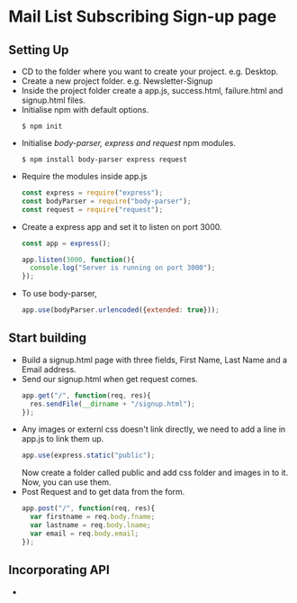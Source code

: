 # Mail List Subscribing Sign-up page

## Setting Up

- CD to the folder where you want to create your project. e.g. Desktop.
- Create a new project folder. e.g. Newsletter-Signup
- Inside the project folder create a app.js, success.html, failure.html and signup.html files.
- Initialise npm with default options.
  ```
  $ npm init
  ```
- Initialise *body-parser, express and request* npm modules.
  ```
  $ npm install body-parser express request
  ```
- Require the modules inside app.js
  ```js
  const express = require("express");
  const bodyParser = require("body-parser");
  const request = require("request");
  ```
- Create a express app and set it to listen on port 3000.
  ```js
  const app = express();
  
  app.listen(3000, function(){
    console.log("Server is running on port 3000");
  });
  ```
- To use body-parser,
  ```js
  app.use(bodyParser.urlencoded({extended: true}));
  ```

## Start building

- Build a signup.html page with three fields, First Name, Last Name and a Email address.
- Send our signup.html when get request comes.
  ```js
  app.get("/", function(req, res){
    res.sendFile(__dirname + "/signup.html");
  });
  ```
- Any images or externl css doesn't link directly, we need to add a line in app.js to link them up.
  ```js
  app.use(express.static("public");
  ```
  Now create a folder called public and add css folder and images in to it.
  Now, you can use them.
- Post Request and to get data from the form.
  ```js
  app.post("/", function(req, res){
    var firstname = req.body.fname;
    var lastname = req.body.lname;
    var email = req.body.email;
  });
  
## Incorporating API

- 
